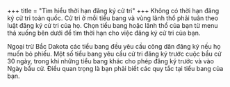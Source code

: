 +++
title = "Tìm hiểu thời hạn đăng ký cử tri"
+++
Không có thời hạn đăng ký cử tri toàn quốc. Cử tri ở mỗi tiểu bang và vùng lãnh thổ phải tuân theo luật đăng ký cử tri của họ. Chọn tiểu bang hoặc lãnh thổ của bạn từ menu thả xuống bên  dưới để tìm thời hạn cho việc đăng ký cử tri của bạn.

Ngoại trừ Bắc Dakota các tiểu bang đều yêu cầu công dân đăng ký nếu họ muốn bỏ phiếu. Một số tiểu bang yêu cầu cử tri đăng ký trước cuộc bầu cử 30 ngày, trong khi những tiểu bang khác cho phép đăng ký trước và vào Ngày bầu cử. Điều quan trọng là bạn phải biết các quy tắc tại tiểu bang của bạn.

